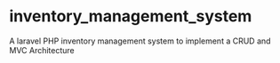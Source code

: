# inventory_management_system
A laravel PHP inventory management system to implement a CRUD and MVC Architecture
